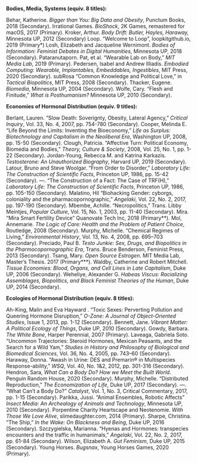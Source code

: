 **Bodies, Media, Systems (equiv. 8 titles):**

Behar, Katherine. *Bigger than You: Big Data and Obesity*, Punctum Books, 2018 (Secondary).
Irrational Games. *BioShock*, 2K Games, remastered for macOS, 2017 (Primary).
Kroker, Arthur. *Body Drift: Butler, Hayles, Haraway,* Minnesota UP, 2012 (Secondary)
Loop. “Welcome to Loop”, loopkitgithub.io, 2019 (Primary*)
Losh, Elizabeth and Jacqueline Wernimont. *Bodies of Information: Feminist Debates in Digital
  Humanities*, Minnesota UP, 2018 (Secondary).
Pataranutaporn. Pat, et al. “Wearable Lab on Body,” *MIT Media Lab*, 2019 (Primary).
Pedersen, Isabel and Andrew Illiadis.	*Embodied Computing: Wearable, Implantables, 
  Embeddables, Ingestibles*, MIT Press, 2020 (Secondary).
subRosa “Common Knowledge and Political Love,” in *Tactical Biopolitics*, MIT Press, 2008 
  (Secondary).
Thacker, Eugene. *Biomedia*, Minnesota UP, 2004 (Secondary).
Wolfe, Cary. “Flesh and Finitude,” *What is Posthumanism?*	Minnesota UP, 2010 (Secondary).

**Economies of Hormonal Distribution (equiv. 9 titles):**

Berlant, Lauren. “Slow Death: Soverignty, Obesity, Lateral Agency,” *Critical Inquiry*, Vol. 33, 
  No. 4, 2007, pp. 754-780 (Secondary).
Cooper, Melinda E. “Life Beyond the Limits: Inventing the Bioeconomy,” *Life as Surplus: 
  Biotechnology and Capitalism in the Neoliberal Era*, Washington UP, 2008, pp. 15-50 
  (Secondary).
Clough, Patricia. “Affective Turn: Political Economy, Biomedia and Bodies,” *Theory, Culture & 
  Society*, 2008, Vol. 25, No. 1, pp. 1-22 (Secondary).
Jordan-Young, Rebecca M. and Katrina Karkazis. *Testosterone: An Unauthorized Biography*, 
  Harvard UP, 2019 (Secondary).
Latour, Bruno and Steve Woolgar. “From Order to Disorder,” *Laboratory Life: The Construction 
  of Scientific Facts*, Princeton UP, 1986, pp. 15-42 (Secondary).
—. “The Construction of a Fact: The Case of TRF(H),” *Laboratory Life: The Construction of 
  Scientific Facts*, Princeton UP, 1986, pp. 105-150 (Secondary).
Malatino, Hil	“Biohacking Gender: cyborgs, coloniality and the pharmacopornographic,” *Angelaki*, Vol. 22, No. 2, 2017, pp. 197-190 (Secondary).
Mbembe, Achille. “Necropolitics,” Trans. Libby Meintjes, *Popular Culture*, Vol. 15, No. 1, 
  2003, pp. 11-40 (Secondary).
Mira. “Mira Smart Fertility Device” Quanovate Tech Inc, 2018 (Primary**).
Mol, Annemarie. *The Logic of Care: Health and the Problem of Patient Choice*, Routledge, 2008 
  (Secondary).
Murphy, Michelle. “Chemical Regimes of Living,” *Environmental History*, Vol. 13, No. 4, 2008, 
  pp.  695–703 (Secondary).
Preciado, Paul B. *Testo Junkie: Sex, Drugs, and Biopolitics in the Pharmocopornographic Era*, 
  Trans. Bruce Benderson, Feminist Press, 2013 (Secondary).
Tsang, Mary. *Open Source Estrogen*. MIT Media Lab, Master’s Thesis. 2017 (Primary***).
Waldby, Catherine and Robert Mitchell. *Tissue Economies: Blood, Organs, and Cell Lines in 
  Late Capitalism*, Duke UP, 2006 (Secondary).
Weheliye, Alexander G. *Habeas Viscus: Racializing Assemblages, Biopolitics, and Black 
  Feminist Theories of the Human*, Duke UP, 2014 (Secondary).

**Ecologies of Hormonal Distribution (equiv. 8 titles):**

Ah-King, Malin and Eva Hayward . “Toxic Sexes: Perverting Pollution and Queering Hormone 
  Disruption,” *O-Zone: A Journal of Object-Oriented Studies*, Issue 1, 2013, pp. 1-12 (Secondary).
Bennett, Jane. *Vibrant Matter: A Political Ecology of Things*, Duke UP, 2010 (Secondary).
Gowdy, Barbara. *The White Bone*, Harper Perennial, 2007 (Primary).
Laveaga, Gabriela Soto. “Uncommon Trajectories: Steroid Hormones, Mexican Peasants, and 
  the Search for a Wild Yam,” *Studies in History and Philosophy of Biological and 
  Biomedical Sciences*, Vol. 36, No. 4, 2005, pp. 743–60 (Secondary).
Haraway, Donna. “Awash in Urine: DES and Premarin® in Multispecies Response-ability,” 
  *WSQ*, Vol. 40, No. 1&2, 2012, pp. 301-316 (Secondary).
Hendron, Sara, *What Can a Body Do? How we Meet the Built World*. Penguin Random House, 
  2020 (Secondary).
Murphy, Michelle. “Distributed Reproduction,” *The Economization of Life*, Duke UP, 2017 
  (Secondary).
—. “What Can’t a Body Do?” *Catalyst*, Vol. 1, No. 3, Critical Commentary, 2017, pp. 1-15 
  (Secondary).
Parikka, Jussi.	“Animal Ensembles, Robotic Affects” *Insect Media: An Archealogy of Animals 
  and Technology*, Minnesota UP, 2010 (Secondary).
Porpentine Charity Heartscape and Neotenomie. *With Those We Love Alive*, slimedaughter.com, 
  2014 (Primary).
Sharpe, Christina. “The Ship,” *In the Wake: On Blackness and Being*, Duke UP, 2016 
  (Secondary).
Szczygielska, Marianna. “Hyenas and Hormones: transpecies encounters and the traffic in 
  humanimals,” *Angelaki*, Vol. 22, No. 2, 2017, pp. 61-84 (Secondary).
Wilson, Elizabeth A. *Gut Feminism*,	Duke UP, 2015 (Secondary).
Young Horses. *Bugsnax*, Young Horses Games, 2020 (Primary).
